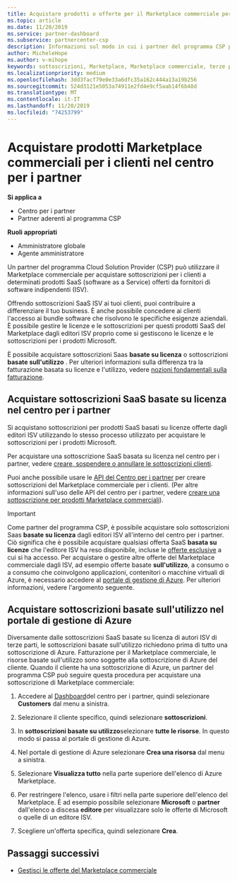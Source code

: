 ```yaml
---
title: Acquistare prodotti o offerte per il Marketplace commerciale per i clienti | Centro per i partner
ms.topic: article
ms.date: 11/20/2019
ms.service: partner-dashboard
ms.subservice: partnercenter-csp
description: Informazioni sul modo in cui i partner del programma CSP possono usare il centro per i partner per l'acquisto di offerte SaaS da parte dei fornitori di software indipendenti (ISV).
author: MicheleHope
ms.author: v-mihope
keywords: sottoscrizioni, Marketplace, Marketplace commerciale, terze parti, ISV, offerte SaaS, programma Cloud Solution Provider, acquista un'offerta, Acquista una sottoscrizione
ms.localizationpriority: medium
ms.openlocfilehash: 3dd3facf79e0e33a6dfc35a162c444a13a19b256
ms.sourcegitcommit: 524d3121e5053a74911e2fd4e9cf5aab14f6b48d
ms.translationtype: MT
ms.contentlocale: it-IT
ms.lasthandoff: 11/20/2019
ms.locfileid: "74253799"
---
```

# <a name="purchase-commercial-marketplace-products-for-your-customers-in-partner-center"></a>Acquistare prodotti Marketplace commerciali per i clienti nel centro per i partner

**Si applica a**

- Centro per i partner
- Partner aderenti al programma CSP

**Ruoli appropriati**

- Amministratore globale
- Agente amministratore

Un partner del programma Cloud Solution Provider (CSP) può utilizzare il Marketplace commerciale per acquistare sottoscrizioni per i clienti a determinati prodotti SaaS (software as a Service) offerti da fornitori di software indipendenti (ISV). 

Offrendo sottoscrizioni SaaS ISV ai tuoi clienti, puoi contribuire a differenziare il tuo business. È anche possibile concedere ai clienti l'accesso ai bundle software che risolvono le specifiche esigenze aziendali. È possibile gestire le licenze e le sottoscrizioni per questi prodotti SaaS del Marketplace dagli editori ISV proprio come si gestiscono le licenze e le sottoscrizioni per i prodotti Microsoft.

È possibile acquistare sottoscrizioni Saas **basate su licenza** o sottoscrizioni **basate sull'utilizzo** . Per ulteriori informazioni sulla differenza tra la fatturazione basata su licenze e l'utilizzo, vedere [nozioni fondamentali sulla fatturazione](billing-basics.md).

## <a name="purchase-license-based-saas-subscriptions-in-partner-center"></a>Acquistare sottoscrizioni SaaS basate su licenza nel centro per i partner

Si acquistano sottoscrizioni per prodotti SaaS basati su licenze offerte dagli editori ISV utilizzando lo stesso processo utilizzato per acquistare le sottoscrizioni per i prodotti Microsoft.

Per acquistare una sottoscrizione SaaS basata su licenza nel centro per i partner, vedere [creare, sospendere o annullare le sottoscrizioni clienti](create-a-new-subscription.md#create-a-new-subscription).

Puoi anche possibile usare le [API del Centro per i partner](https://docs.microsoft.com/partner-center/develop/) per creare sottoscrizioni del Marketplace commerciale per i clienti. (Per altre informazioni sull'uso delle API del centro per i partner, vedere [creare una sottoscrizione per prodotti Marketplace commerciali](https://docs.microsoft.com/partner-center/develop/create-subscription-azure-marketplace-products)).

>[!IMPORTANT]
> Come partner del programma CSP, è possibile acquistare solo sottoscrizioni Saas **basate su licenza** dagli editori ISV all'interno del centro per i partner. Ciò significa che è possibile acquistare qualsiasi offerta SaaS **basata su licenze** che l'editore ISV ha reso disponibile, incluse le [offerte esclusive](csp-commercial-marketplace-discover.md#learn-about-marketplace-exclusive-offers) a cui si ha accesso. Per acquistare o gestire altre offerte del Marketplace commerciale dagli ISV, ad esempio offerte basate **sull'utilizzo**, a consumo o a consumo che coinvolgono applicazioni, contenitori o macchine virtuali di Azure, è necessario accedere al [portale di gestione di Azure](https://portal.azure.com/). Per ulteriori informazioni, vedere l'argomento seguente.

## <a name="purchase-usage-based-subscriptions-in-the-azure-management-portal"></a>Acquistare sottoscrizioni basate sull'utilizzo nel portale di gestione di Azure

Diversamente dalle sottoscrizioni SaaS basate su licenza di autori ISV di terze parti, le sottoscrizioni basate sull'utilizzo richiedono prima di tutto una sottoscrizione di Azure. Fatturazione per il Marketplace commerciale, le risorse basate sull'utilizzo sono soggette alla sottoscrizione di Azure del cliente. Quando il cliente ha una sottoscrizione di Azure, un partner del programma CSP può seguire questa procedura per acquistare una sottoscrizione di Marketplace commerciale:

1. Accedere al [Dashboard](https://partner.microsoft.com/dashboard)del centro per i partner, quindi selezionare **Customers** dal menu a sinistra.

2. Selezionare il cliente specifico, quindi selezionare **sottoscrizioni**.  

3. In **sottoscrizioni basate su utilizzo**selezionare **tutte le risorse**. In questo modo si passa al portale di gestione di Azure.

4. Nel portale di gestione di Azure selezionare **Crea una risorsa** dal menu a sinistra.

5. Selezionare **Visualizza tutto** nella parte superiore dell'elenco di Azure Marketplace.

6. Per restringere l'elenco, usare i filtri nella parte superiore dell'elenco del Marketplace. È ad esempio possibile selezionare **Microsoft** o **partner** dall'elenco a discesa **editore** per visualizzare solo le offerte di Microsoft o quelle di un editore ISV.

7. Scegliere un'offerta specifica, quindi selezionare **Crea**.

## <a name="next-steps"></a>Passaggi successivi

- [Gestisci le offerte del Marketplace commerciale](csp-commercial-marketplace-purchase.md)